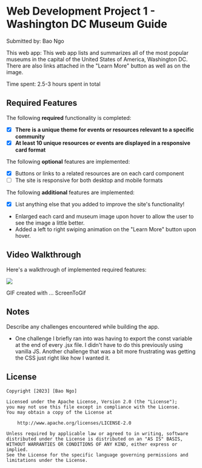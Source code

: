 # Web Development Project 1 - Washington DC Museum Guide

Submitted by: Bao Ngo

This web app: This web app lists and summarizes all of the most popular museums in the capital of the United States of America, Washington DC. There are also links attached in the "Learn More" button as well as on the image. 

Time spent: 2.5-3 hours spent in total

## Required Features

The following **required** functionality is completed:

- [x] **There is a unique theme for events or resources relevant to a specific community**
- [x] **At least 10 unique resources or events are displayed in a responsive card format**

The following **optional** features are implemented:

- [x] Buttons or links to a related resources are on each card component
- [ ] The site is responsive for both desktop and mobile formats

The following **additional** features are implemented:

* [x] List anything else that you added to improve the site's functionality!
- Enlarged each card and museum image upon hover to allow the user to see the image a little better.
- Added a left to right swiping animation on the "Learn More" button upon hover. 

## Video Walkthrough

Here's a walkthrough of implemented required features:

![](https://github.com/bngo01/web102/blob/main/Projects/community_board/src/assets/walkthrough.gif)

<!-- Replace this with whatever GIF tool you used! -->
GIF created with ...  ScreenToGif
<!-- Recommended tools:
[Kap](https://getkap.co/) for macOS
[ScreenToGif](https://www.screentogif.com/) for Windows
[peek](https://github.com/phw/peek) for Linux. -->

## Notes

Describe any challenges encountered while building the app.
- One challenge I briefly ran into was having to export the const variable at the end of every .jsx file. I didn't have to do this previously using vanilla JS. Another challenge that was a bit more frustrating was getting the CSS just right like how I wanted it.

## License

    Copyright [2023] [Bao Ngo]

    Licensed under the Apache License, Version 2.0 (the "License");
    you may not use this file except in compliance with the License.
    You may obtain a copy of the License at

        http://www.apache.org/licenses/LICENSE-2.0

    Unless required by applicable law or agreed to in writing, software
    distributed under the License is distributed on an "AS IS" BASIS,
    WITHOUT WARRANTIES OR CONDITIONS OF ANY KIND, either express or implied.
    See the License for the specific language governing permissions and
    limitations under the License.